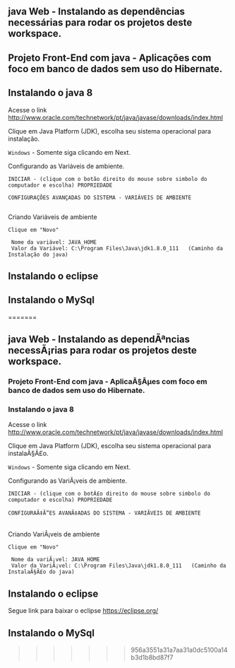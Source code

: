 ## java Web - Instalando as dependências necessárias para rodar os projetos deste workspace.

## Projeto Front-End com java - Aplicações com foco em banco de dados sem uso do Hibernate.

## Instalando o java 8


Acesse o link http://www.oracle.com/technetwork/pt/java/javase/downloads/index.html

Clique em Java Platform (JDK), escolha seu sistema operacional para instalação.

 ` Windows ` - Somente siga clicando em Next.

Configurando as Variáveis de ambiente.
 
```
INICIAR - (clique com o botão direito do mouse sobre simbolo do computador e escolha) PROPRIEDADE

CONFIGURAÇÔES AVANÇADAS DO SISTEMA - VARIÁVEIS DE AMBIENTE


```
Criando Variáveis de ambiente

```
Clique em "Novo"
 
 Nome da variável: JAVA_HOME
 Valor da Variável: C:\Program Files\Java\jdk1.8.0_111   (Caminho da Instalação do java)

```

## Instalando o eclipse
## Instalando o MySql

=======
## java Web - Instalando as dependÃªncias necessÃ¡rias para rodar os projetos deste workspace.

### Projeto Front-End com java - AplicaÃ§Ãµes com foco em banco de dados sem uso do Hibernate.

### Instalando o java 8


Acesse o link http://www.oracle.com/technetwork/pt/java/javase/downloads/index.html

Clique em Java Platform (JDK), escolha seu sistema operacional para instalaÃ§Ã£o.

 ` Windows ` - Somente siga clicando em Next.

Configurando as VariÃ¡veis de ambiente.
 
```
INICIAR - (clique com o botÃ£o direito do mouse sobre simbolo do computador e escolha) PROPRIEDADE

CONFIGURAÃ‡Ã”ES AVANÃ‡ADAS DO SISTEMA - VARIÃVEIS DE AMBIENTE


```
Criando VariÃ¡veis de ambiente

```
Clique em "Novo"
 
 Nome da variÃ¡vel: JAVA_HOME
 Valor da VariÃ¡vel: C:\Program Files\Java\jdk1.8.0_111   (Caminho da InstalaÃ§Ã£o do java)

```

## Instalando o eclipse
 Segue link para baixar o eclipse https://eclipse.org/
## Instalando o MySql

>>>>>>> 956a3551a31a7aa31a0dc5100a14b3d1b8bd87f7
